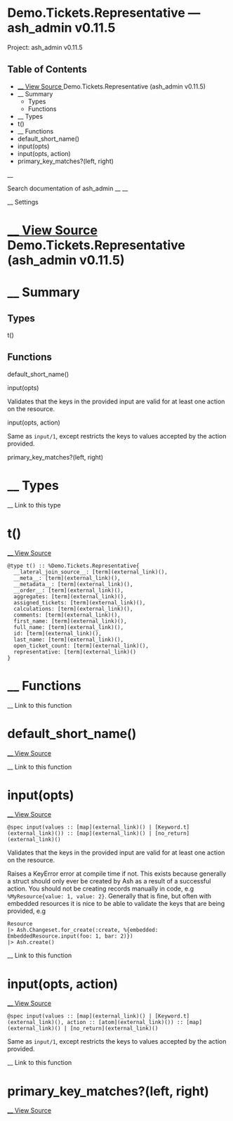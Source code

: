 # Demo.Tickets.Representative — ash_admin v0.11.5

Project: ash_admin v0.11.5

## Table of Contents

- [ __ View Source ](external_link) Demo.Tickets.Representative (ash_admin v0.11.5)
- __ Summary
  - Types
  - Functions
- __ Types
- t()
- __ Functions
- default_short_name()
- input(opts)
- input(opts, action)
- primary_key_matches?(left, right)

__

Search documentation of ash_admin __ __

__ Settings

#  [ __ View Source ](external_link) Demo.Tickets.Representative (ash_admin v0.11.5)

#  __ Summary

##  Types

t()

##  Functions

default_short_name()

input(opts)

Validates that the keys in the provided input are valid for at least one action on the resource.

input(opts, action)

Same as `input/1`, except restricts the keys to values accepted by the action provided.

primary_key_matches?(left, right)

#  __ Types

__ Link to this type

# t()

[ __ View Source ](external_link)
    
    
    @type t() :: %Demo.Tickets.Representative{
      __lateral_join_source__: [term](external_link)(),
      __meta__: [term](external_link)(),
      __metadata__: [term](external_link)(),
      __order__: [term](external_link)(),
      aggregates: [term](external_link)(),
      assigned_tickets: [term](external_link)(),
      calculations: [term](external_link)(),
      comments: [term](external_link)(),
      first_name: [term](external_link)(),
      full_name: [term](external_link)(),
      id: [term](external_link)(),
      last_name: [term](external_link)(),
      open_ticket_count: [term](external_link)(),
      representative: [term](external_link)()
    }

#  __ Functions

__ Link to this function

# default_short_name()

[ __ View Source ](external_link)

__ Link to this function

# input(opts)

[ __ View Source ](external_link)
    
    
    @spec input(values :: [map](external_link)() | [Keyword.t](external_link)()) :: [map](external_link)() | [no_return](external_link)()

Validates that the keys in the provided input are valid for at least one action on the resource.

Raises a KeyError error at compile time if not. This exists because generally a struct should only ever be created by Ash as a result of a successful action. You should not be creating records manually in code, e.g `%MyResource{value: 1, value: 2}`. Generally that is fine, but often with embedded resources it is nice to be able to validate the keys that are being provided, e.g
    
    
    Resource
    |> Ash.Changeset.for_create(:create, %{embedded: EmbeddedResource.input(foo: 1, bar: 2)})
    |> Ash.create()

__ Link to this function

# input(opts, action)

[ __ View Source ](external_link)
    
    
    @spec input(values :: [map](external_link)() | [Keyword.t](external_link)(), action :: [atom](external_link)()) :: [map](external_link)() | [no_return](external_link)()

Same as `input/1`, except restricts the keys to values accepted by the action provided.

__ Link to this function

# primary_key_matches?(left, right)

[ __ View Source ](external_link)
